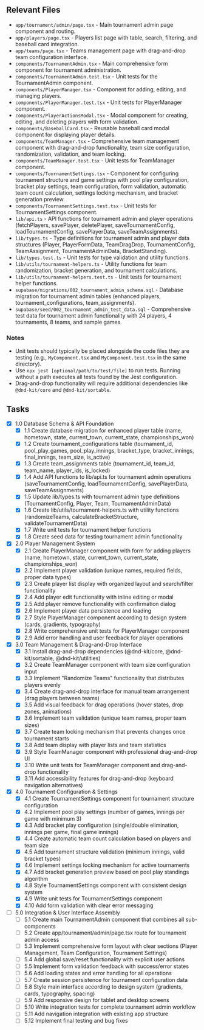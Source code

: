 ## Relevant Files

- `app/tournament/admin/page.tsx` - Main tournament admin page component and routing.
- `app/players/page.tsx` - Players list page with table, search, filtering, and baseball card integration.
- `app/teams/page.tsx` - Teams management page with drag-and-drop team configuration interface.
- `components/TournamentAdmin.tsx` - Main comprehensive form component for tournament administration.
- `components/TournamentAdmin.test.tsx` - Unit tests for the TournamentAdmin component.
- `components/PlayerManager.tsx` - Component for adding, editing, and managing players.
- `components/PlayerManager.test.tsx` - Unit tests for PlayerManager component.
- `components/PlayerActionsModal.tsx` - Modal component for creating, editing, and deleting players with form validation.
- `components/BaseballCard.tsx` - Reusable baseball card modal component for displaying player details.
- `components/TeamManager.tsx` - Comprehensive team management component with drag-and-drop functionality, team size configuration, randomization, validation, and team locking.
- `components/TeamManager.test.tsx` - Unit tests for TeamManager component.
- `components/TournamentSettings.tsx` - Component for configuring tournament structure and game settings with pool play configuration, bracket play settings, team configuration, form validation, automatic team count calculation, settings locking mechanism, and bracket generation preview.
- `components/TournamentSettings.test.tsx` - Unit tests for TournamentSettings component.
- `lib/api.ts` - API functions for tournament admin and player operations (fetchPlayers, savePlayer, deletePlayer, saveTournamentConfig, loadTournamentConfig, savePlayerData, saveTeamAssignments).
- `lib/types.ts` - Type definitions for tournament admin and player data structures (Player, PlayerFormData, TeamDragDrop, TournamentConfig, TeamAssignment, TournamentAdminData, BracketStanding).
- `lib/types.test.ts` - Unit tests for type validation and utility functions.
- `lib/utils/tournament-helpers.ts` - Utility functions for team randomization, bracket generation, and tournament calculations.
- `lib/utils/tournament-helpers.test.ts` - Unit tests for tournament helper functions.
- `supabase/migrations/002_tournament_admin_schema.sql` - Database migration for tournament admin tables (enhanced players, tournament_configurations, team_assignments).
- `supabase/seed/002_tournament_admin_test_data.sql` - Comprehensive test data for tournament admin functionality with 24 players, 4 tournaments, 8 teams, and sample games.

### Notes

- Unit tests should typically be placed alongside the code files they are testing (e.g., `MyComponent.tsx` and `MyComponent.test.tsx` in the same directory).
- Use `npx jest [optional/path/to/test/file]` to run tests. Running without a path executes all tests found by the Jest configuration.
- Drag-and-drop functionality will require additional dependencies like `@dnd-kit/core` and `@dnd-kit/sortable`.

## Tasks

- [x] 1.0 Database Schema & API Foundation
  - [x] 1.1 Create database migration for enhanced player table (name, hometown, state, current_town, current_state, championships_won)
  - [x] 1.2 Create tournament_configurations table (tournament_id, pool_play_games, pool_play_innings, bracket_type, bracket_innings, final_innings, team_size, is_active)
  - [x] 1.3 Create team_assignments table (tournament_id, team_id, team_name, player_ids, is_locked)
  - [x] 1.4 Add API functions to lib/api.ts for tournament admin operations (saveTournamentConfig, loadTournamentConfig, savePlayerData, saveTeamAssignments)
  - [x] 1.5 Update lib/types.ts with tournament admin type definitions (TournamentConfig, Player, Team, TournamentAdminData)
  - [x] 1.6 Create lib/utils/tournament-helpers.ts with utility functions (randomizeTeams, calculateBracketStructure, validateTournamentData)
  - [x] 1.7 Write unit tests for tournament helper functions
  - [x] 1.8 Create seed data for testing tournament admin functionality

- [x] 2.0 Player Management System
  - [x] 2.1 Create PlayerManager component with form for adding players (name, hometown, state, current_town, current_state, championships_won)
  - [x] 2.2 Implement player validation (unique names, required fields, proper data types)
  - [x] 2.3 Create player list display with organized layout and search/filter functionality
  - [x] 2.4 Add player edit functionality with inline editing or modal
  - [x] 2.5 Add player remove functionality with confirmation dialog
  - [x] 2.6 Implement player data persistence and loading
  - [x] 2.7 Style PlayerManager component according to design system (cards, gradients, typography)
  - [x] 2.8 Write comprehensive unit tests for PlayerManager component
  - [x] 2.9 Add error handling and user feedback for player operations

- [x] 3.0 Team Management & Drag-and-Drop Interface
  - [x] 3.1 Install drag-and-drop dependencies (@dnd-kit/core, @dnd-kit/sortable, @dnd-kit/utilities)
  - [x] 3.2 Create TeamManager component with team size configuration input
  - [x] 3.3 Implement "Randomize Teams" functionality that distributes players evenly
  - [x] 3.4 Create drag-and-drop interface for manual team arrangement (drag players between teams)
  - [x] 3.5 Add visual feedback for drag operations (hover states, drop zones, animations)
  - [x] 3.6 Implement team validation (unique team names, proper team sizes)
  - [x] 3.7 Create team locking mechanism that prevents changes once tournament starts
  - [x] 3.8 Add team display with player lists and team statistics
  - [x] 3.9 Style TeamManager component with professional drag-and-drop UI
  - [x] 3.10 Write unit tests for TeamManager component and drag-and-drop functionality
  - [x] 3.11 Add accessibility features for drag-and-drop (keyboard navigation alternatives)

- [x] 4.0 Tournament Configuration & Settings
  - [x] 4.1 Create TournamentSettings component for tournament structure configuration
  - [x] 4.2 Implement pool play settings (number of games, innings per game with minimum 3)
  - [x] 4.3 Add bracket play configuration (single/double elimination, innings per game, final game innings)
  - [x] 4.4 Create automatic team count calculation based on players and team size
  - [x] 4.5 Add tournament structure validation (minimum innings, valid bracket types)
  - [x] 4.6 Implement settings locking mechanism for active tournaments
  - [x] 4.7 Add bracket generation preview based on pool play standings algorithm
  - [x] 4.8 Style TournamentSettings component with consistent design system
  - [x] 4.9 Write unit tests for TournamentSettings component
  - [x] 4.10 Add form validation with clear error messaging

- [ ] 5.0 Integration & User Interface Assembly
  - [ ] 5.1 Create main TournamentAdmin component that combines all sub-components
  - [ ] 5.2 Create app/tournament/admin/page.tsx route for tournament admin access
  - [ ] 5.3 Implement comprehensive form layout with clear sections (Player Management, Team Configuration, Tournament Settings)
  - [ ] 5.4 Add global save/reset functionality with explicit user actions
  - [ ] 5.5 Implement form validation feedback with success/error states
  - [ ] 5.6 Add loading states and error handling for all operations
  - [ ] 5.7 Create session persistence for tournament configuration data
  - [ ] 5.8 Style main interface according to design system (gradients, cards, typography, spacing)
  - [ ] 5.9 Add responsive design for tablet and desktop screens
  - [ ] 5.10 Write integration tests for complete tournament admin workflow
  - [ ] 5.11 Add navigation integration with existing app structure
  - [ ] 5.12 Implement final testing and bug fixes 